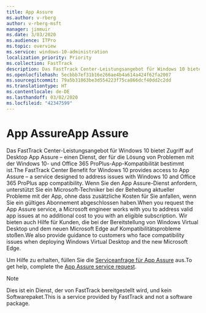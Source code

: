 ```yaml
---
title: App Assure
ms.author: v-rberg
author: v-rberg-msft
manager: jimmuir
ms.date: 3/03/2020
ms.audience: ITPro
ms.topic: overview
ms.service: windows-10-administration
localization_priority: Priority
ms.collection: FastTrack
description: Das FastTrack Center-Leistungsangebot für Windows 10 bietet Zugriff auf Desktop App Assure – einen Dienst, der für die Lösung von Problemen mit der Windows 10- und Office 365 ProPlus-App-Kompatibilität bestimmt ist.
ms.openlocfilehash: 5ecbbb7ef31b16e266ae4b4a614a424f62fa2007
ms.sourcegitcommit: 79a5b31863be3d554223f75ca866dcf40dd2c2dd
ms.translationtype: HT
ms.contentlocale: de-DE
ms.lasthandoff: 03/02/2020
ms.locfileid: "42347599"
---
```

# <a name="app-assure"></a><span data-ttu-id="f51b8-103">App Assure</span><span class="sxs-lookup"><span data-stu-id="f51b8-103">App Assure</span></span>

<span data-ttu-id="f51b8-104">Das FastTrack Center-Leistungsangebot für Windows 10 bietet Zugriff auf Desktop App Assure – einen Dienst, der für die Lösung von Problemen mit der Windows 10- und Office 365 ProPlus-App-Kompatibilität bestimmt ist.</span><span class="sxs-lookup"><span data-stu-id="f51b8-104">The FastTrack Center Benefit for Windows 10 provides access to App Assure – a service designed to address issues with Windows 10 and Office 365 ProPlus app compatibility.</span></span> <span data-ttu-id="f51b8-105">Wenn Sie den App Assure-Dienst anfordern, unterstützt Sie ein Microsoft-Techniker bei der Behebung aktueller Probleme mit der App, ohne dass zusätzliche Kosten für Sie anfallen, wenn Sie ein gültiges Abonnement abgeschlossen haben.</span><span class="sxs-lookup"><span data-stu-id="f51b8-105">When you request the App Assure service, a Microsoft engineer works with you to address valid app issues at no additional cost to you with an eligible subscription.</span></span> <span data-ttu-id="f51b8-106">Wir bieten auch Hilfe für Kunden, die bei der Bereitstellung von Windows Virtual Desktop und dem neuen Microsoft Edge auf Kompatibilitätsprobleme stoßen.</span><span class="sxs-lookup"><span data-stu-id="f51b8-106">We also provide guidance to customers who face compatibility issues when deploying Windows Virtual Desktop and the new Microsoft Edge.</span></span> 

<span data-ttu-id="f51b8-107">Um Hilfe zu erhalten, füllen Sie die [Serviceanfrage für App Assure](https://go.microsoft.com/fwlink/?linkid=2022721) aus.</span><span class="sxs-lookup"><span data-stu-id="f51b8-107">To get help, complete the [App Assure service request](https://go.microsoft.com/fwlink/?linkid=2022721).</span></span>

  > [!NOTE]
> <span data-ttu-id="f51b8-108">Dies ist ein Dienst, der von FastTrack bereitgestellt wird, und kein Softwarepaket.</span><span class="sxs-lookup"><span data-stu-id="f51b8-108">This is a service provided by FastTrack and not a software package.</span></span>

    

 
